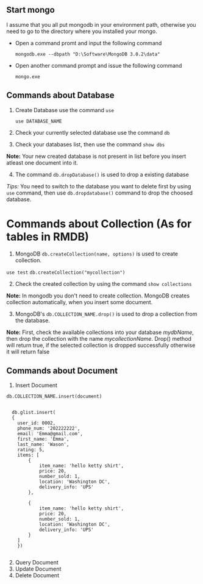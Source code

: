 ## Start mongo

  I assume that you all put mongodb in your environment path, otherwise you need to go to the directory where you installed your mongo.

  * Open a command promt and input the following command 
    
    `mongodb.exe --dbpath "D:\Software\MongoDB 3.0.2\data"`
  * Open another command prompt and issue the following command 
   
    `mongo.exe`
  
## Commands about Database 

1. Create Database use the command `use`

    `use DATABASE_NAME`
    
2. Check your currently selected database use the command `db`

3. Check your databases list, then use the command `show dbs`

  **Note:** Your new created database is not present in list before you insert atleast one document into it.

4. The command `db.dropDatabase()` is used to drop a existing database

  *Tips:* You need to switch to the database you want to delete first by using `use` command, then use `db.dropdatabase()` command to drop the choosed database.

# Commands about Collection (As for tables in RMDB)

1. MongoDB `db.createCollection(name, options)` is used to create collection.

  `use test`
  `db.createCollection("mycollection")`

2. Check the created collection by using the command `show collections`

  **Note:** In mongodb you don't need to create collection. MongoDB creates collection automatically, when you insert some document.

3. MongoDB's `db.COLLECTION_NAME.drop()` is used to drop a collection from the database.

  **Note:** First, check the available collections into your database _mydbName_, then drop the collection with the name _mycollectionName_. Drop() method will return true, if the selected collection is dropped successfully otherwise it will return false

## Commands about Document

1. Insert Document

  `db.COLLECTION_NAME.insert(document)`

```

  db.glist.insert(
  {	
  	user_id: 0002,
  	phone_num: '202222222',
  	email: 'Emma@gmail.com',
  	first_name: 'Emma',
  	last_name: 'Wason',
  	rating: 5,
  	items: [
  		{
  			item_name: 'hello ketty shirt',
  			price: 20,
  			number_sold: 1,
  			location: 'Washington DC',
  			delivery_info: 'UPS'
  		},
  
  		{
  			item_name: 'hello ketty shirt',
  			price: 20,
  			number_sold: 1,
  			location: 'Washington DC',
  			delivery_info: 'UPS'
  		}
  	]
	})
	
```

2. Query Document
3. Update Document
4. Delete Document


